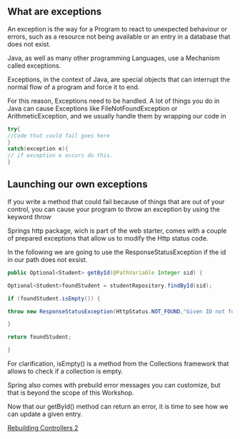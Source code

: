 ## What are exceptions

An exception is the way for a Program to react to unexpected behaviour or errors, such as a resource not being available or an entry in a database that does not exist.

Java, as well as many other programming Languages, use a Mechanism called exceptions.

Exceptions, in the context of Java, are special objects that can interrupt the normal flow of a program and force it to end.

For this reason, Exceptions need to be handled.
A lot of things you do in Java can cause Exceptions like FileNotFoundException or ArithmeticException, and we usually handle them by wrapping our code in 
```Java
try{
//Code that could fail goes here
}
catch(exception e){
// if exception e occurs do this. 
}
```

## Launching our own exceptions 

If you write a method that could fail because of things that are out of your control, you can cause your program to throw an exception by using the keyword *throw*

Springs http package, wich is part of the web starter, comes with a couple of prepared exceptions that allow us to modify the Http status code.

In the following we are going to use the ResponseStatusException if the id in our path does not exsist.


```Java
public Optional<Student> getById(@PathVariable Integer sid) {

Optional<Student>foundStudent = studentRepository.findById(sid);

if (foundStudent.isEmpty()) {

throw new ResponseStatusException(HttpStatus.NOT_FOUND,"Given ID not found");

}

return foundStudent;

}
```

For clarification, isEmpty() is a method from the Collections framework that allows to check if a collection is empty.

Spring also comes with prebuild error messages you can customize, but that is beyond the scope of this Workshop.

Now that our getById() method can return an error, it is time to see how we can update a given entry. 

[Rebuilding Controllers 2](https://github.com/TripsJ/Spring-API-Workshop-1/blob/main/Rebuilding%20Controllers%202.md)
